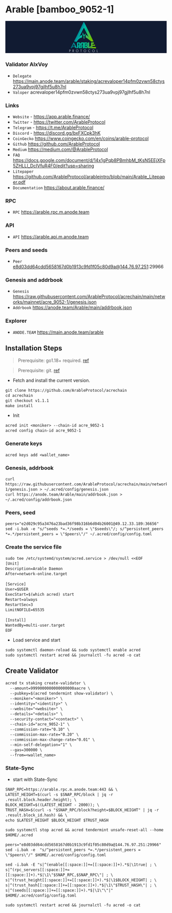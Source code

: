 # Arable [bamboo_9052-1]
![Arable Guide](https://github.com/Voynitskiy/Voynitskiy/blob/main/mainnet/Arable/Arable.png)
### Validator AlxVoy
* `Delegate` https://main.anode.team/arable/staking/acrevaloper14pfm0zvwn58ctys273ua9vpj97gjlhf5u8h7nl
* `Valoper` acrevaloper14pfm0zvwn58ctys273ua9vpj97gjlhf5u8h7nl
### Links
* `Website` - https://app.arable.finance/
* `Twitter` - https://twitter.com/ArableProtocol
* `Telegram` - https://t.me/ArableProtocol
* `Discord` - https://discord.gg/bxFXCpk3hK
* `CoinGecko` https://www.coingecko.com/en/coins/arable-protocol
* `Github` https://github.com/ArableProtocol
* `Medium` https://medium.com/@ArableProtocol
* `FAQ` https://docs.google.com/document/d/14x1gPqb8PBmhbM_tKsN5EEjXFp5ZHLLl_DcIVfuR4F0/edit?usp=sharing
* `Litepaper` https://github.com/ArableProtocol/arableintro/blob/main/Arable_Litepaper.pdf
* `Documentation` https://about.arable.finance/
### RPC
* `RPC` https://arable.rpc.m.anode.team
### API
* `API` https://arable.api.m.anode.team
### Peers and seeds
* `Peer` e8d03dd64cdd5658167d0b1913c9fd1f05c80d9a@144.76.97.251:29966
### Genesis and addrbook
* `Genesis` https://raw.githubusercontent.com/ArableProtocol/acrechain/main/networks/mainnet/acre_9052-1/genesis.json
* `Addrbook` https://anode.team/Arable/main/addrbook.json
### Explorer
* `ANODE.TEAM` https://main.anode.team/arable
## Installation Steps
>Prerequisite: go1.18+ required. [ref](https://golang.org/doc/install)

>Prerequisite: git. [ref](https://github.com/git/git)

* Fetch and install the current version.
```
git clone https://github.com/ArableProtocol/acrechain
cd acrechain
git checkout v1.1.1
make install
```
* Init
```
acred init <moniker> --chain-id acre_9052-1
acred config chain-id acre_9052-1
```

### Generate keys
```
acred keys add <wallet_name>
```
### Genesis, addrbook
```
curl https://raw.githubusercontent.com/ArableProtocol/acrechain/main/networks/mainnet/acre_9052-1/genesis.json > ~/.acred/config/genesis.json
curl https://anode.team/Arable/main/addrbook.json > ~/.acred/config/addrbook.json
```
### Peers, seed
```
peers="e2d029c95a3476a23bad36f98b316b6d04b26001@49.12.33.189:36656"
sed -i.bak -e "s/^seeds *=.*/seeds = \"$seeds\"/; s/^persistent_peers *=.*/persistent_peers = \"$peers\"/" ~/.acred/config/config.toml
```
### Create the service file
```
sudo tee /etc/systemd/system/acred.service > /dev/null <<EOF
[Unit]
Description=Arable Daemon
After=network-online.target

[Service]
User=$USER
ExecStart=$(which acred) start
Restart=always
RestartSec=3
LimitNOFILE=65535

[Install]
WantedBy=multi-user.target
EOF
```
* Load service and start
```
sudo systemctl daemon-reload && sudo systemctl enable acred
sudo systemctl restart acred && journalctl -fu acred -o cat
```
## Create Validator
```
acred tx staking create-validator \
  --amount=9999000000000000000aacre \
  --pubkey=$(acred tendermint show-validator) \
  --moniker="<moniker>" \
  --identity="<identity>" \
  --website="<website>" \
  --details="<details>" \
  --security-contact="<contact>" \
  --chain-id="acre_9052-1" \
  --commission-rate="0.10" \
  --commission-max-rate="0.20" \
  --commission-max-change-rate="0.01" \
  --min-self-delegation="1" \
  --gas=300000 \
  --from=<wallet_name>
```
### State-Sync
* start with State-Sync
```
SNAP_RPC=https://arable.rpc.m.anode.team:443 && \
LATEST_HEIGHT=$(curl -s $SNAP_RPC/block | jq -r .result.block.header.height); \
BLOCK_HEIGHT=$((LATEST_HEIGHT - 2000)); \
TRUST_HASH=$(curl -s "$SNAP_RPC/block?height=$BLOCK_HEIGHT" | jq -r .result.block_id.hash) && \
echo $LATEST_HEIGHT $BLOCK_HEIGHT $TRUST_HASH
```
```
sudo systemctl stop acred && acred tendermint unsafe-reset-all --home $HOME/.acred
```
```
peers="e8d03dd64cdd5658167d0b1913c9fd1f05c80d9a@144.76.97.251:29966"
sed -i.bak -e  "s/^persistent_peers *=.*/persistent_peers = \"$peers\"/" $HOME/.acred/config/config.toml
```
```
sed -i.bak -E "s|^(enable[[:space:]]+=[[:space:]]+).*$|\1true| ; \
s|^(rpc_servers[[:space:]]+=[[:space:]]+).*$|\1\"$SNAP_RPC,$SNAP_RPC\"| ; \
s|^(trust_height[[:space:]]+=[[:space:]]+).*$|\1$BLOCK_HEIGHT| ; \
s|^(trust_hash[[:space:]]+=[[:space:]]+).*$|\1\"$TRUST_HASH\"| ; \
s|^(seeds[[:space:]]+=[[:space:]]+).*$|\1\"\"|" $HOME/.acred/config/config.toml
```
```
sudo systemctl restart acred && journalctl -fu acred -o cat
```
